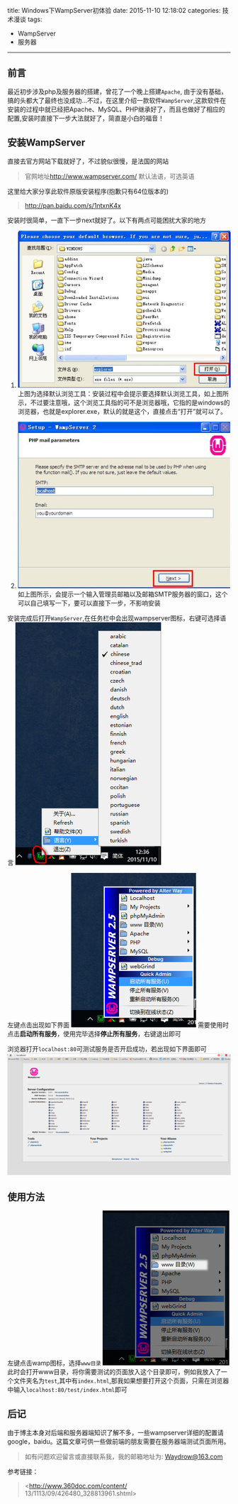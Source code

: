 title: Windows下WampServer初体验
date: 2015-11-10 12:18:02
categories: 技术漫谈
tags:
- WampServer
- 服务器
---

## 前言
最近初步涉及php及服务器的搭建，曾花了一个晚上搭建`Apache`, 由于没有基础，搞的头都大了最终也没成功…不过，在这里介绍一款软件`WampServer`,这款软件在安装的过程中就已经把Apache、MySQL、PHP继承好了，而且也做好了相应的配置,安装时直接下一步大法就好了，简直是小白的福音！
<!-- more -->

## 安装WampServer
直接去官方网站下载就好了，不过貌似很慢，是法国的网站
>官网地址<http://www.wampserver.com/> 默认法语，可选英语

这里给大家分享此软件原版安装程序(抱歉只有64位版本的)
><http://pan.baidu.com/s/1ntxnK4x>

安装时很简单，一直下一步next就好了。以下有两点可能困扰大家的地方
1. ![](/images/20151110/wamp-install1.png)
上图为选择默认浏览工具：安装过程中会提示要选择默认浏览工具，如上图所示，不过要注意哦，这个浏览工具指的可不是浏览器哦，它指的是windows的浏览器，也就是explorer.exe，默认的就是这个，直接点击“打开”就可以了。

2. ![](/images/20151110/wamp-install2.png)
如上图所示，会提示一个输入管理员邮箱以及邮箱SMTP服务器的窗口，这个可以自己填写一下，要可以直接下一步，不影响安装

安装完成后打开`WampServer`,在任务栏中会出现wampserver图标，右键可选择语言
![](/images/20151110/wamp3.png)

左键点击出现如下界面
![](/images/20151110/wamp4.png)
需要使用时点击**启动所有服务**，使用完毕选择**停止所有服务**，右键退出即可

浏览器打开`localhost:80`可测试服务是否开启成功，若出现如下界面即可
![](/images/20151110/wamp5.png)

## 使用方法
左键点击wamp图标，选择`www目录`
![](/images/20151110/wamp6.png)
此时会打开www目录，将你需要测试的页面放入这个目录即可，例如我放入了一个文件夹名为`test`,其中有`index.html`,那我如果想要打开这个页面，只需在浏览器中输入`localhost:80/test/index.html`即可

## 后记
由于博主本身对后端和服务器端知识了解不多，一些wampserver详细的配置请google，baidu。这篇文章可供一些做前端的朋友需要在服务器端测试页面所用。
>如有问题欢迎留言或直接联系我，我的邮箱地址为: <Waydrow@163.com>

参考链接：
><http://www.360doc.com/content/
13/1113/09/426480_328813961.shtml>